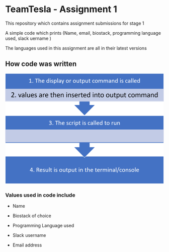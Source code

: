 # TeamTesla - Assignment 1

This repository which contains assignment submissions for stage 1

A simple code which prints (Name, email, biostack, programming language used, slack uername )

The languages used in this assignment are all in their latest versions

## How code was written

![flowchart](Picture1.png)

### Values used in code include

* Name

* Biostack of choice

* Programming Language used

* Slack username

* Email address

